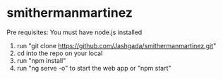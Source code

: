 # smithermanmartinez
Pre requisites: You must have node.js installed
1. run "git clone https://github.com/Jashgada/smithermanmartinez.git"
2. cd into the repo on your local
3. run "npm install"
4. run "ng serve -o" to start the web app or "npm start"

